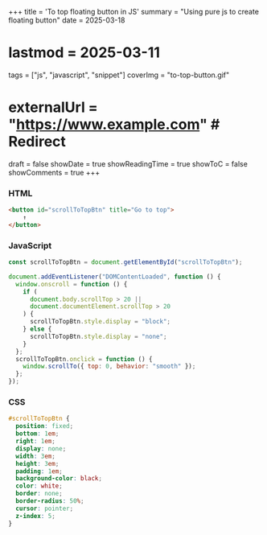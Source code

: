 +++
title = 'To top floating button in JS'
summary = "Using pure js to create floating button"
date = 2025-03-18
# lastmod = 2025-03-11
tags = ["js", "javascript", "snippet"]
coverImg = "to-top-button.gif"
# externalUrl = "https://www.example.com" # Redirect
draft = false
showDate = true
showReadingTime = true
showToC = false
showComments = true
+++

### HTML

```html {linenos=true}
<button id="scrollToTopBtn" title="Go to top">
    ↑
</button>
```

### JavaScript

```js {linenos=true}
const scrollToTopBtn = document.getElementById("scrollToTopBtn");

document.addEventListener("DOMContentLoaded", function () {
  window.onscroll = function () {
    if (
      document.body.scrollTop > 20 ||
      document.documentElement.scrollTop > 20
    ) {
      scrollToTopBtn.style.display = "block";
    } else {
      scrollToTopBtn.style.display = "none";
    }
  };
  scrollToTopBtn.onclick = function () {
    window.scrollTo({ top: 0, behavior: "smooth" });
  };
});
```

### CSS

```css {linenos=true}
#scrollToTopBtn {
  position: fixed;
  bottom: 1em;
  right: 1em;
  display: none;
  width: 3em;
  height: 3em;
  padding: 1em;
  background-color: black;
  color: white;
  border: none;
  border-radius: 50%;
  cursor: pointer;
  z-index: 5;
}
```